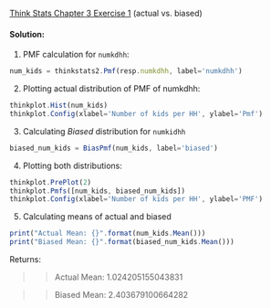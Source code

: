 [Think Stats Chapter 3 Exercise 1](http://greenteapress.com/thinkstats2/html/thinkstats2004.html#toc31) (actual vs. biased)

#### Solution: 

1. PMF calculation for `numkdhh`: 
```javascript
num_kids = thinkstats2.Pmf(resp.numkdhh, label='numkdhh')
```

2. Plotting actual distribution of PMF of numkdhh: 
```javascript
thinkplot.Hist(num_kids)
thinkplot.Config(xlabel='Number of kids per HH', ylabel='Pmf')
```

3. Calculating *Biased* distribution for `numkidhh`
```javascript
biased_num_kids = BiasPmf(num_kids, label='biased')
```

4. Plotting both distributions: 
```javascript
thinkplot.PrePlot(2)
thinkplot.Pmfs([num_kids, biased_num_kids])
thinkplot.Config(xlabel='Number of kids per HH', ylabel='PMF')
```

5. Calculating means of actual and biased
```javascript
print("Actual Mean: {}".format(num_kids.Mean()))
print("Biased Mean: {}".format(biased_num_kids.Mean()))
```
Returns: 
>> Actual Mean: 1.024205155043831

>> Biased Mean: 2.403679100664282
